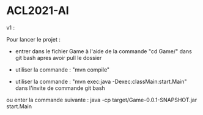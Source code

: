 ﻿# ACL2021-AI

v1 :

Pour lancer le projet :

- entrer dans le fichier Game à l'aide de la commande "cd Game/" dans git bash apres avoir pull le dossier

- utiliser la commande : "mvn compile"

- utiliser la commande : "mvn exec:java -Dexec:classMain:start.Main"  dans l'invite de commande git bash

ou enter la commande suivante : java -cp target/Game-0.0.1-SNAPSHOT.jar start.Main